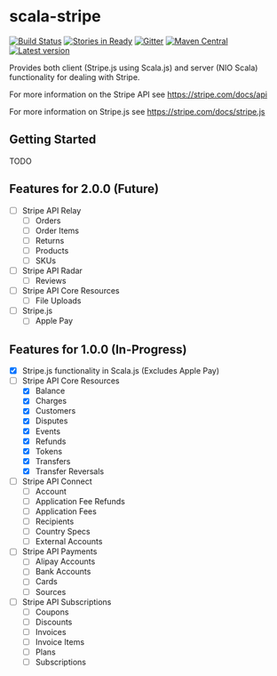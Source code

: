 # scala-stripe

[![Build Status](https://travis-ci.org/outr/scala-stripe.svg?branch=master)](https://travis-ci.org/outr/scala-stripe)
[![Stories in Ready](https://badge.waffle.io/outr/scala-stripe.png?label=ready&title=Ready)](https://waffle.io/outr/scala-stripe)
[![Gitter](https://badges.gitter.im/Join%20Chat.svg)](https://gitter.im/outr/scala-stripe)
[![Maven Central](https://img.shields.io/maven-central/v/com.outr/scala-stripe-server_2.12.svg)](https://maven-badges.herokuapp.com/maven-central/com.outr/scala-stripe-server_2.12)
[![Latest version](https://index.scala-lang.org/com.outr/scala-stripe/scala-stripe-server/latest.svg)](https://index.scala-lang.org/com.outr/scala-stripe/scala-stripe-server)

Provides both client (Stripe.js using Scala.js) and server (NIO Scala) functionality for dealing with Stripe.

For more information on the Stripe API see https://stripe.com/docs/api

For more information on Stripe.js see https://stripe.com/docs/stripe.js

## Getting Started

TODO

## Features for 2.0.0 (Future)

* [ ] Stripe API Relay
    * [ ] Orders
    * [ ] Order Items
    * [ ] Returns
    * [ ] Products
    * [ ] SKUs
* [ ] Stripe API Radar
    * [ ] Reviews
* [ ] Stripe API Core Resources
    * [ ] File Uploads
* [ ] Stripe.js
    * [ ] Apple Pay

## Features for 1.0.0 (In-Progress)

* [X] Stripe.js functionality in Scala.js (Excludes Apple Pay)
* [ ] Stripe API Core Resources
    * [X] Balance
    * [X] Charges
    * [X] Customers
    * [X] Disputes
    * [X] Events
    * [X] Refunds
    * [X] Tokens
    * [X] Transfers
    * [X] Transfer Reversals
* [ ] Stripe API Connect
    * [ ] Account
    * [ ] Application Fee Refunds
    * [ ] Application Fees
    * [ ] Recipients
    * [ ] Country Specs
    * [ ] External Accounts
* [ ] Stripe API Payments
    * [ ] Alipay Accounts
    * [ ] Bank Accounts
    * [ ] Cards
    * [ ] Sources
* [ ] Stripe API Subscriptions
    * [ ] Coupons
    * [ ] Discounts
    * [ ] Invoices
    * [ ] Invoice Items
    * [ ] Plans
    * [ ] Subscriptions